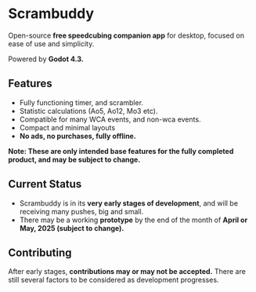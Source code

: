# Scrambuddy
Open-source **free speedcubing companion app** for desktop, focused on ease of use and simplicity.

Powered by **Godot 4.3.**

## Features
- Fully functioning timer, and scrambler.
- Statistic calculations (Ao5, Ao12, Mo3 etc).
- Compatible for many WCA events, and non-wca events.
- Compact and minimal layouts
- **No ads, no purchases, fully offline.**

**Note: These are only intended base features for the fully completed product, and may be subject to change.**

## Current Status
- Scrambuddy is in its **very early stages of development**, and will be receiving many pushes, big and small.
- There may be a working **prototype** by the end of the month of **April or May, 2025 (subject to change).**

## Contributing
After early stages, **contributions may or may not be accepted.** There are still several factors to be considered as development progresses.